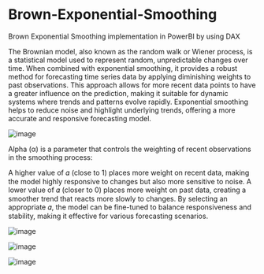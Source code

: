 # Brown-Exponential-Smoothing
Brown Exponential Smoothing implementation in PowerBI by using DAX

The Brownian model, also known as the random walk or Wiener process, is a statistical model used to represent random, unpredictable changes over time. When combined with exponential smoothing, it provides a robust method for forecasting time series data by applying diminishing weights to past observations. This approach allows for more recent data points to have a greater influence on the prediction, making it suitable for dynamic systems where trends and patterns evolve rapidly. Exponential smoothing helps to reduce noise and highlight underlying trends, offering a more accurate and responsive forecasting model.

![image](https://github.com/user-attachments/assets/b8ba2895-6054-4762-b65f-d963754eb805)

Alpha (α) is a parameter that controls the weighting of recent observations in the smoothing process:

A higher value of 𝛼 (close to 1) places more weight on recent data, making the model highly responsive to changes but also more sensitive to noise.
A lower value of 𝛼 (closer to 0) places more weight on past data, creating a smoother trend that reacts more slowly to changes.
By selecting an appropriate 𝛼, the model can be fine-tuned to balance responsiveness and stability, making it effective for various forecasting scenarios.

![image](https://github.com/user-attachments/assets/d832f777-12b3-4e35-adc4-a2da2c16f2f9)

![image](https://github.com/user-attachments/assets/0e8bcc81-fa5a-423a-87ee-e5aa13c272e0)

![image](https://github.com/user-attachments/assets/e7bb1bfe-d0e5-4812-869b-acaec350e71b)
